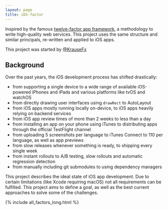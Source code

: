 ```yaml
---
layout: page
title: iOS-factor
---
```


Inspired by the famous [twelve-factor app framework](https://www.12factor.net/), a methodology to write high-quality web services. This project uses the same structure and similar principals, re-written and applied to iOS apps.

This project was started by [@KrauseFx](https://twitter.com/KrauseFx)

## Background

Over the past years, the iOS development process has shifted drastically:

- from supporting a single device to a wide range of available iOS-powered iPhones and iPads and various platforms like tvOS and watchOS
- from directly drawing user interfaces using `drawRect` to AutoLayout
- from iOS apps mostly running locally on-device, to iOS apps heavily relying on backend services
- from iOS app review times of more than 2 weeks to less than a day
- from installing an app on your phone using iTunes to distributing apps through the official TestFlight channel
- from uploading 5 screenshots per language to iTunes Connect to 110 per language, as well as app previews
- from slow releases whenever something is ready, to shipping every single week
- from instant rollouts to A/B testing, slow rollouts and automatic regression detection
- from manually including git submodules to using dependency managers

This project describes the ideal state of iOS app development. Due to certain limitations (like Xcode requiring macOS) not all requirements can be fulfilled. This project aims to define a goal, as well as the best current approaches to solve some of the challenges.

{% include all_factors_long.html %}
